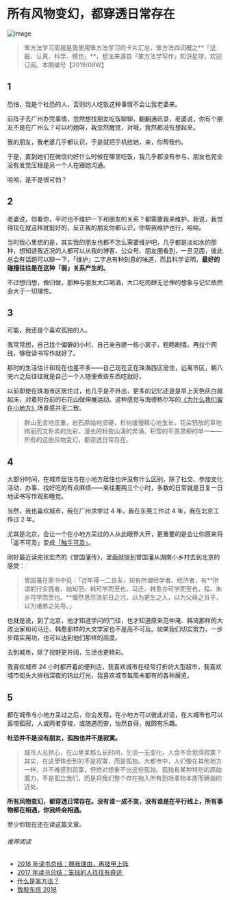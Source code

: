 # 所有风物变幻，都穿透日常存在

![image](http://upload-images.jianshu.io/upload_images/32598-c9145cd43de237ff?imageMogr2/auto-orient/strip%7CimageView2/2/w/1240)

> 笨方法学习周报是我使用笨方法学习的卡片汇总，笨方法四词概之**「坚毅、认真、科学、模仿」**，想法来源自「笨方法学写作」知识星球，欢迎订阅。本期编号【2019/08W】

## 1

恐怕，我是个社恐的人，否则约人吃饭这种事情不会让我老婆来。

前阵子去广州办完事情，忽然想找朋友吃饭聊聊，翻翻通讯录，老婆说，你有个朋友不是在广州么？可以约她呀，我忽然醒觉，对哦，竟然都没有想起来。

我的朋友，我老婆几乎都认识，于是就把手机给她，来，你帮我约。

于是，直到她们在微信约好什么时候在哪里吃饭，我几乎都没有参与，朋友也完全没有发觉压根是另一个人在跟她沟通。

哈哈，是不是很可怕？

## 2

老婆说，你看你，平时也不维护一下和朋友的关系？都需要我来维护。我说，我觉得现在就这样就挺好的，反正我的朋友你都认识，你帮我维护也行，哈哈。

当时我心里想的是，其实我的朋友也都不怎么需要维护吧，几乎都是淡如水的那种，想知道我近况的人都可以从我的博客、公众号、朋友圈看到，一旦见面，彼此总会有话题可以聊一下，「维护」二字总有种刻意的味道，而且科学证明，**最好的碰撞往往是在这种「弱」关系产生的。**

不过想归想，做归做，那种与朋友大口喝酒，大口吃肉肆无忌惮的想象与记忆依然会大于一切理性。

## 3

可能，我还是个喜欢孤独的人。

我常常想，自己找个偏僻的小村，自己亲自建一栋小房子，粗略刷墙，再拉个网线，够我读书写作就好了。

那时的生活估计和现在也差不多——自己现在正在珠海西区居住，远离市区，朝八完六之后往往就是自己一个人随便煮些东西吃就好。

以前即使在珠海市区居住过，也几乎是不外出，更多的记忆还是是早上天色灰白就起床，对着阳台前的石花山做伸展运动。这种感觉与海德格尔写的[《为什么我们留在小地方》](https://site.douban.com/www.heilan.com/widget/notes/9724557/note/361714689/)场景感并无二致。

> 群山无言地庄重，岩石原始地坚硬，杉树缓慢精心地生长，花朵怒放的草地绚丽而又朴素的光彩，漫长的秋夜山溪的奔涌，积雪的平原肃穆的单一——所有的这些风物变幻，都穿透日常存在。

## 4

大部分时间，在城市居住与在小地方居住也许没有什么区别，除了社交、参加文化活动、办事、找好吃的有点麻烦——来往要两三个小时，多数的日常就是日复一日地读书写作观影睡觉。

当然，我也喜欢城市，我在广州求学过 4 年，我在东莞工作过 4 年，我在北京工作过 2 年。

尤其是北京，会让一个在小地方呆过的人从此眼界大开，更重要的是会让你原来将「遥不可及」变成[「触手可及」](https://www.cnfeat.com/blog/2017/10/18/MyWritingCoach/)。

刚好最近读完张宏杰的《曾国藩传》，里面就提到曾国藩从湖南小乡村去到北京的感受：

> 曾国藩在家书中说：「近年得一二良友，知有所谓经学者、经济者，有**所谓躬行实践者，始知范、韩可学而至也，马迁、韩愈亦可学而至也，程、朱亦可学而至也。**慨然思尽涤前日之污，以为更生之人，以为父母之肖子，以为诸弟之先导。」

也就是说，到了北京，他才知道学问的门径，也才知道原来范仲淹、韩琦那样的大政治家和司马迁、韩愈那样的大文学家也不是高不可及。如果我们切实努力，一步步踏实用功，也可以达到他们那样的高度。

去到城市，除了视野更开阔，生活也更精彩。

我喜欢城市 24 小时都开着的便利店，我喜欢城市在经常打折的大型超市，我喜欢城市街头大排档深夜的钨丝灯光，我喜欢城市每周末都有的各种展览。

## 5

都在城市与小地方呆过之后，你会发现，在小地方可以彼此对话，在大城市也可以嚣喧孤寂，人或两者穿梭，或随遇而安，怡然自得，就颇有乐趣。

**社恐并不是没有朋友，孤独也并不是寂寞。**

> 城市人总担心，在山里呆那么长时间，生活一无变化，人会不会觉得寂寞？其实，在这里体会到的不是寂寞，而是孤独。大都市中，人们像在其他地方一样，并不难感到寂寞，但绝对想象不出这份孤独。孤独有某种特别的原始魔力，不是孤立我们，而是将我们整个存在抛入所有到场事物本质而确凿的近处。

**所有风物变幻，都穿透日常存在。没有谁一成不变，没有谁是在平行线上，所有事物都在相遇，你我终会相遇。**

至少你现在还在读这篇文章。

###### 推荐阅读 

- [2018 年读书总结：赐我理由，再披甲上阵](https://mp.weixin.qq.com/s?__biz=MzA4MTQ0NDQxNg==&mid=2650639964&idx=1&sn=2f0ae0a0ec855d2b2fb7ccdd0fb82475&chksm=879dc573b0ea4c650ab8120790b8e542130c5ce0f1aa08192d67e95ca8d587797afa2104410f&token=468183103&lang=zh_CN#rd)
- [2017 年读书总结：笨拙的人往往有奇迹 ](https://mp.weixin.qq.com/s?__biz=MzA4MTQ0NDQxNg==&mid=2650639495&idx=1&sn=c4e20f2d296f9bf7ae7e1d4449427dde&chksm=879dc7a8b0ea4ebe5960f5f05fa881378828baa482917c729f8106fec87ac10ee40aedab2e3b&token=2060945290&lang=zh_CN&scene=21#wechat_redirect) 
- [什么是笨方法？](https://mp.weixin.qq.com/s?__biz=MzA4MTQ0NDQxNg==&mid=2650639834&idx=1&sn=7d6e7b978ca39be434b0bfc6084e3f7a&chksm=879dc6f5b0ea4fe3864b7bc4f8a1849dbfc85ef80e2de6f9542886f791b9ab4f4c660496d507&token=2060945290&lang=zh_CN&scene=21#wechat_redirect) 
- [致股东信 2018](https://mp.weixin.qq.com/s?__biz=MzA4MTQ0NDQxNg==&mid=2650639834&idx=1&sn=7d6e7b978ca39be434b0bfc6084e3f7a&chksm=879dc6f5b0ea4fe3864b7bc4f8a1849dbfc85ef80e2de6f9542886f791b9ab4f4c660496d507&token=2060945290&lang=zh_CN&scene=21#wechat_redirect) 

